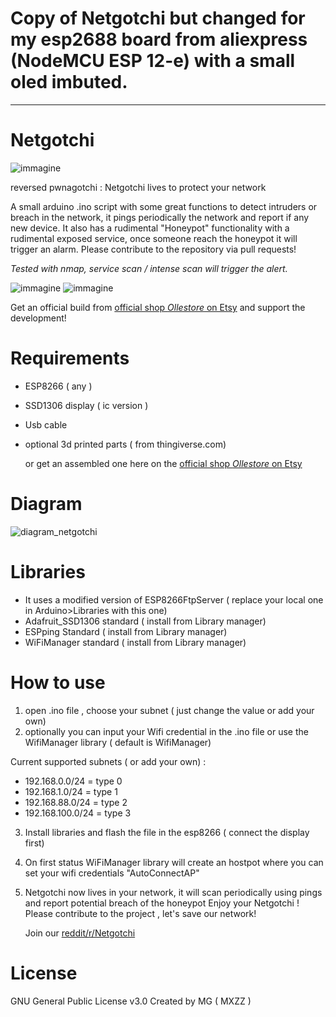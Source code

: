 # Copy of Netgotchi but changed for my esp2688 board from aliexpress (NodeMCU ESP 12-e) with a small oled imbuted.

----------------------------------------------------------


# Netgotchi 
![immagine](https://github.com/MXZZ/Netgotchi/assets/3322271/947416e6-c088-4167-ba62-e69a6d1170ce)


reversed pwnagotchi : Netgotchi lives to protect your network 

A small arduino .ino script with some great functions to detect intruders or breach in the network, it pings periodically the network and report if any new device. It also has a rudimental "Honeypot" functionality with a rudimental exposed service, once someone reach the honeypot it will trigger an alarm. Please contribute to the repository via pull requests!

*Tested with nmap, service scan / intense scan will trigger the alert.* 


![immagine](https://github.com/MXZZ/Netgotchi/assets/3322271/cf8d7fec-7b33-4f14-9992-8cb4806633f2) ![immagine](https://github.com/MXZZ/Netgotchi/assets/3322271/68f4fe6c-9172-422b-ba39-ee901c098840)

Get an official build from [official shop *Ollestore* on Etsy](https://ollestore.etsy.com/listing/1742406142) and support the development! 



# Requirements 
- ESP8266 ( any )
- SSD1306 display ( ic version ) 
- Usb cable 
- optional 3d printed parts ( from thingiverse.com)

  or get an assembled one here on the [official shop *Ollestore* on Etsy](https://ollestore.etsy.com/listing/1742406142)

# Diagram 
![diagram_netgotchi](https://github.com/MXZZ/Netgotchi/assets/3322271/54fb9be5-4fe4-4ff3-b24a-f2a05287d893)


# Libraries
- It uses a modified version of ESP8266FtpServer ( replace your local one in Arduino>Libraries with this one)
- Adafruit_SSD1306 standard ( install from Library manager)
- ESPping Standard ( install from Library manager)
- WiFiManager standard ( install from Library manager)

# How to use
1. open .ino file , choose your subnet ( just change the value or add your own)
2. optionally you can input your Wifi credential in the .ino file or use the WifiManager library ( default is WifiManager) 

Current supported subnets ( or add your own) :
- 192.168.0.0/24 = type 0
- 192.168.1.0/24 = type 1
- 192.168.88.0/24 = type 2
- 192.168.100.0/24  = type 3

3. Install libraries and flash the file in the esp8266 ( connect the display first)
4. On first status WiFiManager library will create an hostpot where you can set your wifi credentials
   "AutoConnectAP"

5. Netgotchi now lives in your network, it will scan periodically using pings and report potential breach of the honeypot
   Enjoy your Netgotchi !
   Please contribute to the project , let's save our network!

   Join our [reddit/r/Netgotchi](https://www.reddit.com/r/Netgotchi/)

 # License
 GNU General Public License v3.0 
 Created by MG ( MXZZ ) 


